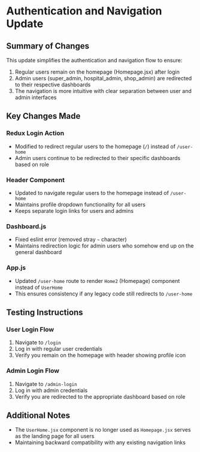 # Authentication and Navigation Update

## Summary of Changes
This update simplifies the authentication and navigation flow to ensure:

1. Regular users remain on the homepage (Homepage.jsx) after login
2. Admin users (super_admin, hospital_admin, shop_admin) are redirected to their respective dashboards
3. The navigation is more intuitive with clear separation between user and admin interfaces

## Key Changes Made

### Redux Login Action
- Modified to redirect regular users to the homepage (`/`) instead of `/user-home`
- Admin users continue to be redirected to their specific dashboards based on role

### Header Component
- Updated to navigate regular users to the homepage instead of `/user-home`
- Maintains profile dropdown functionality for all users
- Keeps separate login links for users and admins

### Dashboard.js
- Fixed eslint error (removed stray `~` character)
- Maintains redirection logic for admin users who somehow end up on the general dashboard

### App.js
- Updated `/user-home` route to render `Home2` (Homepage) component instead of `UserHome`
- This ensures consistency if any legacy code still redirects to `/user-home`

## Testing Instructions

### User Login Flow
1. Navigate to `/login`
2. Log in with regular user credentials
3. Verify you remain on the homepage with header showing profile icon

### Admin Login Flow
1. Navigate to `/admin-login`
2. Log in with admin credentials
3. Verify you are redirected to the appropriate dashboard based on role

## Additional Notes
- The `UserHome.jsx` component is no longer used as `Homepage.jsx` serves as the landing page for all users
- Maintaining backward compatibility with any existing navigation links
